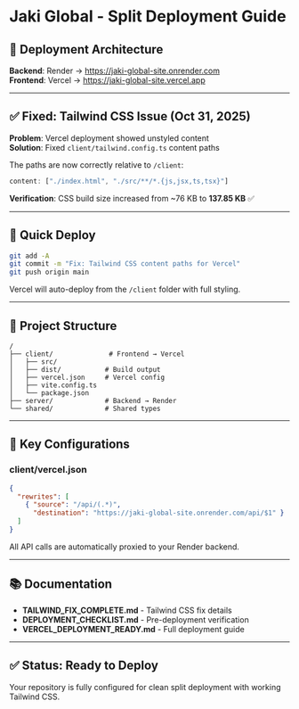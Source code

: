# Jaki Global - Split Deployment Guide

## 🎯 Deployment Architecture

**Backend**: Render → https://jaki-global-site.onrender.com  
**Frontend**: Vercel → https://jaki-global-site.vercel.app

---

## ✅ Fixed: Tailwind CSS Issue (Oct 31, 2025)

**Problem**: Vercel deployment showed unstyled content  
**Solution**: Fixed `client/tailwind.config.ts` content paths

The paths are now correctly relative to `/client`:
```typescript
content: ["./index.html", "./src/**/*.{js,jsx,ts,tsx}"]
```

**Verification**: CSS build size increased from ~76 KB to **137.85 KB** ✅

---

## 🚀 Quick Deploy

```bash
git add -A
git commit -m "Fix: Tailwind CSS content paths for Vercel"
git push origin main
```

Vercel will auto-deploy from the `/client` folder with full styling.

---

## 📁 Project Structure

```
/
├── client/              # Frontend → Vercel
│   ├── src/
│   ├── dist/           # Build output
│   ├── vercel.json     # Vercel config
│   ├── vite.config.ts
│   └── package.json
├── server/             # Backend → Render
└── shared/             # Shared types
```

---

## 🔧 Key Configurations

### client/vercel.json
```json
{
  "rewrites": [
    { "source": "/api/(.*)", 
      "destination": "https://jaki-global-site.onrender.com/api/$1" }
  ]
}
```

All API calls are automatically proxied to your Render backend.

---

## 📚 Documentation

- **TAILWIND_FIX_COMPLETE.md** - Tailwind CSS fix details
- **DEPLOYMENT_CHECKLIST.md** - Pre-deployment verification
- **VERCEL_DEPLOYMENT_READY.md** - Full deployment guide

---

## ✅ Status: Ready to Deploy

Your repository is fully configured for clean split deployment with working Tailwind CSS.
